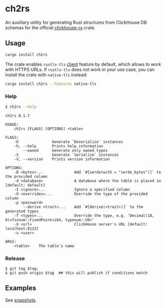 # ch2rs

An auxiliary utility for generating Rust structures from ClickHouse DB schemas for the official [clickhouse-rs](https://github.com/ClickHouse/clickhouse-rs) crate.

## Usage

```sh
cargo install ch2rs
```

The crate enables `rustls-tls` [client](https://github.com/ClickHouse/clickhouse-rs/blob/main/Cargo.toml) feature by default, which allows to work with HTTPS URLs. 
If `rustls-tls` does not work in your use case, you can install the crate with `native-tls` instead:

```sh
cargo install ch2rs --features native-tls
```

### Help

```sh
$ ch2rs --help
```

```
ch2rs 0.1.7

USAGE:
    ch2rs [FLAGS] [OPTIONS] <table>

FLAGS:
    -D               Generate `Deserialize` instances
    -h, --help       Prints help information
        --owned      Generate only owned types
    -S               Generate `Serialize` instances
    -V, --version    Prints version information

OPTIONS:
    -B <bytes>...              Add `#[serde(with = "serde_bytes")]` to the provided column
    -d <database>              A database where the table is placed in [default: default]
    -I <ignore>...             Ignore a specified column
    -O <overrides>...          Override the type of the provided column
    -p <password>
        --derive <trait>...    Add `#[derive(<trait>)]` to the generated types
    -T <types>...              Override the type, e.g. 'Decimal(18, 9)=fixnum::FixedPoint<i64, typenum::U9>'
    -U <url>                   ClickHouse server's URL [default: localhost:8123]
    -u <user>

ARGS:
    <table>    The table's name
```

### Release

```
$ git tag $tag; 
$ git push origin $tag  ## this will publish if conditions match

```

## Examples

See [snapshots](tests/snapshots).
